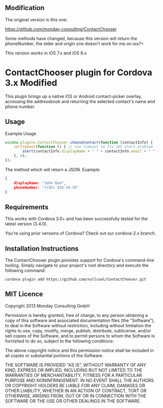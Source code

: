 ## Modification

The original version is this one:

https://github.com/monday-consulting/ContactChooser


Some methods have changed, because this version will return the phoneNumber, the older and origin one doesn't work for me on ios7+

This version works in iOS 7.x and iOS 8.x


# ContactChooser plugin for Cordova 3.x Modified

This plugin brings up a native iOS or Android contact-picker overlay, accessing the addressbook and returning the selected contact's name and phone number.

## Usage

Example Usage

```js
window.plugins.ContactChooser.chooseContact(function (contactInfo) {
    setTimeout(function () { // use timeout to fix iOS alert problem
        alert(contactInfo.displayName + " " + contactInfo.email + " " + contactInfo.phoneNumber);
    }, 0);
});
```

The method which will return a JSON. Example:

```json
{
    displayName: "John Doe",
    phoneNumber: "+(55) 555-55-55"
}
```

## Requirements

This works with Cordova 3.0+ and has been successfully tested for the latest version (3.4.0).

You're using prior versions of Cordova? Check out our cordova-2.x branch.

## Installation Instructions

The ContactChooser plugin provides support for Cordova's command-line tooling.
Simply navigate to your project's root directory and execute the following command:

```
cordova plugin add https://github.com/nullcool/ContactChooser.git
```

## MIT Licence

Copyright 2013 Monday Consulting GmbH

Permission is hereby granted, free of charge, to any person obtaining
a copy of this software and associated documentation files (the
"Software"), to deal in the Software without restriction, including
without limitation the rights to use, copy, modify, merge, publish,
distribute, sublicense, and/or sell copies of the Software, and to
permit persons to whom the Software is furnished to do so, subject to
the following conditions:

The above copyright notice and this permission notice shall be
included in all copies or substantial portions of the Software.

THE SOFTWARE IS PROVIDED "AS IS", WITHOUT WARRANTY OF ANY KIND,
EXPRESS OR IMPLIED, INCLUDING BUT NOT LIMITED TO THE WARRANTIES OF
MERCHANTABILITY, FITNESS FOR A PARTICULAR PURPOSE AND
NONINFRINGEMENT. IN NO EVENT SHALL THE AUTHORS OR COPYRIGHT HOLDERS BE
LIABLE FOR ANY CLAIM, DAMAGES OR OTHER LIABILITY, WHETHER IN AN ACTION
OF CONTRACT, TORT OR OTHERWISE, ARISING FROM, OUT OF OR IN CONNECTION
WITH THE SOFTWARE OR THE USE OR OTHER DEALINGS IN THE SOFTWARE.
